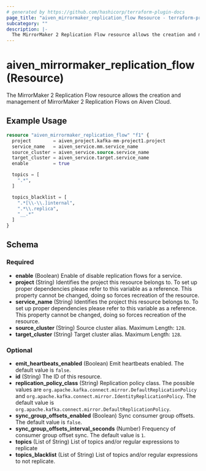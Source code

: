 ```yaml
---
# generated by https://github.com/hashicorp/terraform-plugin-docs
page_title: "aiven_mirrormaker_replication_flow Resource - terraform-provider-aiven"
subcategory: ""
description: |-
  The MirrorMaker 2 Replication Flow resource allows the creation and management of MirrorMaker 2 Replication Flows on Aiven Cloud.
---
```


# aiven_mirrormaker_replication_flow (Resource)

The MirrorMaker 2 Replication Flow resource allows the creation and management of MirrorMaker 2 Replication Flows on Aiven Cloud.

## Example Usage

```terraform
resource "aiven_mirrormaker_replication_flow" "f1" {
  project        = aiven_project.kafka-mm-project1.project
  service_name   = aiven_service.mm.service_name
  source_cluster = aiven_service.source.service_name
  target_cluster = aiven_service.target.service_name
  enable         = true

  topics = [
    ".*",
  ]

  topics_blacklist = [
    ".*[\\-\\.]internal",
    ".*\\.replica",
    "__.*"
  ]
}
```

<!-- schema generated by tfplugindocs -->
## Schema

### Required

- **enable** (Boolean) Enable of disable replication flows for a service.
- **project** (String) Identifies the project this resource belongs to. To set up proper dependencies please refer to this variable as a reference. This property cannot be changed, doing so forces recreation of the resource.
- **service_name** (String) Identifies the project this resource belongs to. To set up proper dependencies please refer to this variable as a reference. This property cannot be changed, doing so forces recreation of the resource.
- **source_cluster** (String) Source cluster alias. Maximum Length: `128`.
- **target_cluster** (String) Target cluster alias. Maximum Length: `128`.

### Optional

- **emit_heartbeats_enabled** (Boolean) Emit heartbeats enabled. The default value is `false`.
- **id** (String) The ID of this resource.
- **replication_policy_class** (String) Replication policy class. The possible values are `org.apache.kafka.connect.mirror.DefaultReplicationPolicy` and `org.apache.kafka.connect.mirror.IdentityReplicationPolicy`. The default value is `org.apache.kafka.connect.mirror.DefaultReplicationPolicy`.
- **sync_group_offsets_enabled** (Boolean) Sync consumer group offsets. The default value is `false`.
- **sync_group_offsets_interval_seconds** (Number) Frequency of consumer group offset sync. The default value is `1`.
- **topics** (List of String) List of topics and/or regular expressions to replicate
- **topics_blacklist** (List of String) List of topics and/or regular expressions to not replicate.


